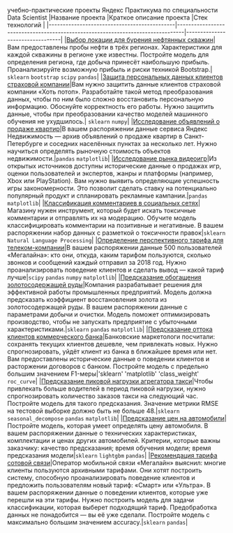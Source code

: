 учебно-практические проекты Яндекс Практикума по специальности Data Scientist
|Название проекта                             |Краткое описание проекта                                                        |Стек технологий                  |
|---------------------------------------------|--------------------------------------------------------------------------------|---------------------------------|
|[Выбор локации для бурения нефтянных скважин](https://github.com/antonpotlov/yandex_train_projects/tree/main/%D0%92%D1%8B%D0%B1%D0%BE%D1%80%20%D0%BB%D0%BE%D0%BA%D0%B0%D1%86%D0%B8%D0%B8%20%D0%B4%D0%BB%D1%8F%20%D0%B1%D1%83%D1%80%D0%B5%D0%BD%D0%B8%D1%8F%20%D0%BD%D0%B5%D1%84%D1%82%D1%8F%D0%BD%D0%BD%D1%8B%D1%85%20%D1%81%D0%BA%D0%B2%D0%B0%D0%B6%D0%B8%D0%BD)|Вам предоставлены пробы нефти в трёх регионах. Характеристики для каждой скважины в регионе уже известны. Постройте модель для определения региона, где добыча принесёт наибольшую прибыль. Проанализируйте возможную прибыль и риски техникой Bootstrap.| `sklearn` `bootstrap` `scipy` `pandas`|
|[Защита персональных данных клиентов страховой компании](https://github.com/antonpotlov/yandex_train_projects/tree/main/%D0%97%D0%B0%D1%89%D0%B8%D1%82%D0%B0%20%D0%BF%D0%B5%D1%80%D1%81%D0%BE%D0%BD%D0%B0%D0%BB%D1%8C%D0%BD%D1%8B%D1%85%20%D0%B4%D0%B0%D0%BD%D0%BD%D1%8B%D1%85%20%D0%BA%D0%BB%D0%B8%D0%B5%D0%BD%D1%82%D0%BE%D0%B2%20%D1%81%D1%82%D1%80%D0%B0%D1%85%D0%BE%D0%B2%D0%BE%D0%B9%20%D0%BA%D0%BE%D0%BC%D0%BF%D0%B0%D0%BD%D0%B8%D0%B8)|Вам нужно защитить данные клиентов страховой компании «Хоть потоп». Разработайте такой метод преобразования данных, чтобы по ним было сложно восстановить персональную информацию. Обоснуйте корректность его работы. Нужно защитить данные, чтобы при преобразовании качество моделей машинного обучения не ухудшилось.| `sklearn` `numpy`|
|[Исследование объявлений о продаже квартир](https://github.com/antonpotlov/yandex_train_projects/tree/main/%D0%98%D1%81%D1%81%D0%BB%D0%B5%D0%B4%D0%BE%D0%B2%D0%B0%D0%BD%D0%B8%D0%B5%20%D0%BE%D0%B1%D1%8A%D1%8F%D0%B2%D0%BB%D0%B5%D0%BD%D0%B8%D0%B9%20%D0%BE%20%D0%BF%D1%80%D0%BE%D0%B4%D0%B0%D0%B6%D0%B5%20%D0%BA%D0%B2%D0%B0%D1%80%D1%82%D0%B8%D1%80)|В вашем распоряжении данные сервиса Яндекс Недвижимость — архив объявлений о продаже квартир в Санкт-Петербурге и соседних населённых пунктах за несколько лет. Нужно научиться определять рыночную стоимость объектов недвижимости.|`pandas` `matplotlib`|
|[Исследование рынка видеоигр](https://github.com/antonpotlov/yandex_train_projects/tree/main/%D0%98%D1%81%D1%81%D0%BB%D0%B5%D0%B4%D0%BE%D0%B2%D0%B0%D0%BD%D0%B8%D0%B5%20%D1%80%D1%8B%D0%BD%D0%BA%D0%B0%20%D0%B2%D0%B8%D0%B4%D0%B5%D0%BE%D0%B8%D0%B3%D1%80)|Из открытых источников доступны исторические данные о продажах игр, оценки пользователей и экспертов, жанры и платформы (например, Xbox или PlayStation). Вам нужно выявить определяющие успешность игры закономерности. Это позволит сделать ставку на потенциально популярный продукт и спланировать рекламные кампании.|`pandas` `matplotlib`|
|[Классификация комментариев в социальных сетях](https://github.com/antonpotlov/yandex_train_projects/tree/main/%D0%9A%D0%BB%D0%B0%D1%81%D1%81%D0%B8%D1%84%D0%B8%D0%BA%D0%B0%D1%86%D0%B8%D1%8F%20%D0%BA%D0%BE%D0%BC%D0%BC%D0%B5%D0%BD%D1%82%D0%B0%D1%80%D0%B8%D0%B5%D0%B2%20%D0%B2%20%D1%81%D0%BE%D1%86%D0%B8%D0%B0%D0%BB%D1%8C%D0%BD%D1%8B%D1%85%20%D1%81%D0%B5%D1%82%D1%8F%D1%85)|Магазину нужен инструмент, который будет искать токсичные комментарии и отправлять их на модерацию. Обучите модель классифицировать комментарии на позитивные и негативные. В вашем распоряжении набор данных с разметкой о токсичности правок|`sklearn` `Natural Language Processing`|
|[Определение перспективного тарифа для телеком-компании](https://github.com/antonpotlov/yandex_train_projects/tree/main/%D0%9E%D0%BF%D1%80%D0%B5%D0%B4%D0%B5%D0%BB%D0%B5%D0%BD%D0%B8%D0%B5%20%D0%BF%D0%B5%D1%80%D1%81%D0%BF%D0%B5%D0%BA%D1%82%D0%B8%D0%B2%D0%BD%D0%BE%D0%B3%D0%BE%20%D1%82%D0%B0%D1%80%D0%B8%D1%84%D0%B0%20%D0%B4%D0%BB%D1%8F%20%D1%82%D0%B5%D0%BB%D0%B5%D0%BA%D0%BE%D0%BC-%D0%BA%D0%BE%D0%BC%D0%BF%D0%B0%D0%BD%D0%B8%D0%B8)|В вашем распоряжении данные 500 пользователей «Мегалайна»: кто они, откуда, каким тарифом пользуются, сколько звонков и сообщений каждый отправил за 2018 год. Нужно проанализировать поведение клиентов и сделать вывод — какой тариф лучше|`scipy` `pandas` `numpy` `matplotlib`|
|[Предсказание обогащения золотосодержащей руды](https://github.com/antonpotlov/yandex_train_projects/tree/main/%D0%9F%D1%80%D0%B5%D0%B4%D1%81%D0%BA%D0%B0%D0%B7%D0%B0%D0%BD%D0%B8%D0%B5%20%D0%BE%D0%B1%D0%BE%D0%B3%D0%B0%D1%89%D0%B5%D0%BD%D0%B8%D1%8F%20%D0%B7%D0%BE%D0%BB%D0%BE%D1%82%D0%BE%D1%81%D0%BE%D0%B4%D0%B5%D1%80%D0%B6%D0%B0%D1%89%D0%B5%D0%B9%20%D1%80%D1%83%D0%B4%D1%8B)|Компания разрабатывает решения для эффективной работы промышленных предприятий. Модель должна предсказать коэффициент восстановления золота из золотосодержащей руды. В вашем распоряжении данные с параметрами добычи и очистки. Модель поможет оптимизировать производство, чтобы не запускать предприятие с убыточными характеристиками.|`sklearn` `pandas` `matplotlib`|
|[Предсказание оттока клиентов коммерческого банка](https://github.com/antonpotlov/yandex_train_projects/tree/main/%D0%9F%D1%80%D0%B5%D0%B4%D1%81%D0%BA%D0%B0%D0%B7%D0%B0%D0%BD%D0%B8%D0%B5%20%D0%BE%D1%82%D1%82%D0%BE%D0%BA%D0%B0%20%D0%BA%D0%BB%D0%B8%D0%B5%D0%BD%D1%82%D0%BE%D0%B2%20%D0%BA%D0%BE%D0%BC%D0%BC%D0%B5%D1%80%D1%87%D0%B5%D1%81%D0%BA%D0%BE%D0%B3%D0%BE%20%D0%B1%D0%B0%D0%BD%D0%BA%D0%B0)|Банковские маркетологи посчитали: сохранять текущих клиентов дешевле, чем привлекать новых. Нужно спрогнозировать, уйдёт клиент из банка в ближайшее время или нет. Вам предоставлены исторические данные о поведении клиентов и расторжении договоров с банком. Постройте модель с предельно большим значением F1-меры|'sklearn' 'matplotlib' 'class_weight' `roc_curve`|
|[Предсказание пиковой нагрузки агрегатора такси](https://github.com/antonpotlov/yandex_train_projects/tree/main/%D0%9F%D1%80%D0%B5%D0%B4%D1%81%D0%BA%D0%B0%D0%B7%D0%B0%D0%BD%D0%B8%D0%B5%20%D0%BF%D0%B8%D0%BA%D0%BE%D0%B2%D0%BE%D0%B9%20%D0%BD%D0%B0%D0%B3%D1%80%D1%83%D0%B7%D0%BA%D0%B8%20%D0%B0%D0%B3%D1%80%D0%B5%D0%B3%D0%B0%D1%82%D0%BE%D1%80%D0%B0%20%D1%82%D0%B0%D0%BA%D1%81%D0%B8)|Чтобы привлекать больше водителей в период пиковой нагрузки, нужно спрогнозировать количество заказов такси на следующий час. Постройте модель для такого предсказания. Значение метрики RMSE на тестовой выборке должно быть не больше 48.|`sklearn` `seasonal_decompose` `pandas` `matplotlib`|
|[Предсказание цен на автомобили](https://github.com/antonpotlov/yandex_train_projects/tree/main/%D0%9F%D1%80%D0%B5%D0%B4%D1%81%D0%BA%D0%B0%D0%B7%D0%B0%D0%BD%D0%B8%D0%B5%20%D1%86%D0%B5%D0%BD%20%D0%BD%D0%B0%20%D0%B0%D0%B2%D1%82%D0%BE%D0%BC%D0%BE%D0%B1%D0%B8%D0%BB%D0%B8)|Постройте модель, которая умеет определять цену автомобиля. В вашем распоряжении данные о технических характеристиках, комплектации и ценах других автомобилей. Критерии, которые важны заказчику: качество предсказания; время обучения модели; время предсказания модели|`sklearn` `lightgbm` `pandas`|
|[Рекомендация тарифа сотовой связи](https://github.com/antonpotlov/yandex_train_projects/tree/main/%D0%A0%D0%B5%D0%BA%D0%BE%D0%BC%D0%B5%D0%BD%D0%B4%D0%B0%D1%86%D0%B8%D1%8F%20%D1%82%D0%B0%D1%80%D0%B8%D1%84%D0%B0%20%D1%81%D0%BE%D1%82%D0%BE%D0%B2%D0%BE%D0%B9%20%D1%81%D0%B2%D1%8F%D0%B7%D0%B8)|Оператор мобильной связи «Мегалайн» выяснил: многие клиенты пользуются архивными тарифами. Они хотят построить систему, способную проанализировать поведение клиентов и предложить пользователям новый тариф: «Смарт» или «Ультра». В вашем распоряжении данные о поведении клиентов, которые уже перешли на эти тарифы. Нужно построить модель для задачи классификации, которая выберет подходящий тариф. Предобработка данных не понадобится — вы её уже сделали. Постройте модель с максимально большим значением accuracy.|`sklearn` `pandas`|
